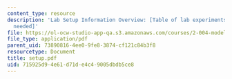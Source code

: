 ```yaml
---
content_type: resource
description: 'Lab Setup Information Overview: [Table of lab experiments and equipment
  needed]'
file: https://ol-ocw-studio-app-qa.s3.amazonaws.com/courses/2-004-modeling-dynamics-and-control-ii-spring-2003/715925d94e61d71de4c49005dbdb5ce8_setup.pdf
file_type: application/pdf
parent_uid: 73890816-4ee0-9fe8-3874-cf121c84b3f8
resourcetype: Document
title: setup.pdf
uid: 715925d9-4e61-d71d-e4c4-9005dbdb5ce8
---
```

